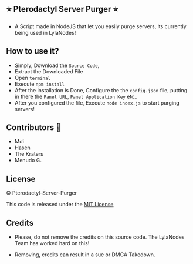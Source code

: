 ## ⭐ Pterodactyl Server Purger ⭐
* A Script made in NodeJS that let you easily purge servers, its currently being used in LylaNodes!
## How to use it? 
- Simply, Download the `Source Code`,
- Extract the Downloaded File
- Open `terminal` 
- Execute `npm install`
- After the installation is Done, Configure the the `config.json` file, putting in there the `Panel URL`, `Panel Application Key` etc..
- After you configured the file, Execute `node index.js` to start purging servers!
## Contributors 👥
- Mdi
- Hasen
- The Kraters
- Menudo G.

## License
© Pterodactyl-Server-Purger

This code is released under the [MIT License](https://github.com/mdiDudy/Pterodactyl-Server-Purger/blob/main/LICENSE "MIT License")

## Credits 
- Please, do not remove the credits on this source code. The LylaNodes Team has worked hard on this!

- Removing, credits can result in a sue or DMCA Takedown.
